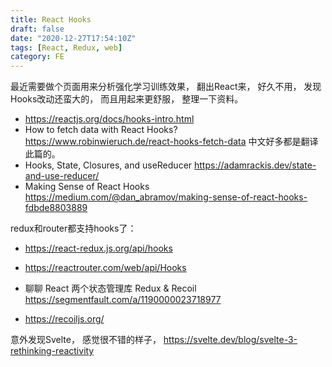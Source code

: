 ```yaml
---
title: React Hooks
draft: false
date: "2020-12-27T17:54:10Z"
tags: [React, Redux, web]
category: FE
---
```



最近需要做个页面用来分析强化学习训练效果， 翻出React来， 好久不用， 发现Hooks改动还蛮大的， 而且用起来更舒服， 整理一下资料。


* https://reactjs.org/docs/hooks-intro.html
* How to fetch data with React Hooks? https://www.robinwieruch.de/react-hooks-fetch-data 中文好多都是翻译此篇的。
* Hooks, State, Closures, and useReducer https://adamrackis.dev/state-and-use-reducer/
* Making Sense of React Hooks https://medium.com/@dan_abramov/making-sense-of-react-hooks-fdbde8803889


redux和router都支持hooks了：
* https://react-redux.js.org/api/hooks
* https://reactrouter.com/web/api/Hooks

* 聊聊 React 两个状态管理库 Redux & Recoil https://segmentfault.com/a/1190000023718977
* https://recoiljs.org/


意外发现Svelte， 感觉很不错的样子， https://svelte.dev/blog/svelte-3-rethinking-reactivity 